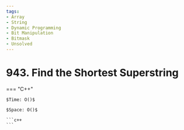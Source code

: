```yaml
---
tags:
- Array
- String
- Dynamic Programming
- Bit Manipulation
- Bitmask
- Unsolved
---
```



# 943. Find the Shortest Superstring

=== "C++"

    $Time: O()$

    $Space: O()$

    ```c++
    ```